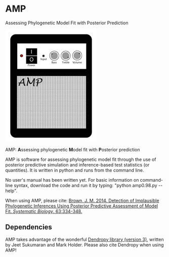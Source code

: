 # AMP
Assessing Phylogenetic Model Fit with Posterior Prediction

![alt text](https://raw.githubusercontent.com/jembrown/amp/d2d754f85c9ce04871fe218d8a336a38f82360a1/amp_logo.gif "AMP logo")

AMP: **A**ssessing phylogenetic **M**odel fit with **P**osterior prediction

AMP is software for assessing phylogenetic model fit through the use of posterior predictive simulation and inference-based test statistics (or quantities). It is written in python and runs from the command line.

No user's manual has been written yet. For basic information on command-line syntax, download the code and run it by typing: "python amp0.98.py --help".

When using AMP, please cite: [Brown, J. M. 2014. Detection of Implausible Phylogenetic Inferences Using Posterior Predictive Assessment of Model Fit. _Systematic Biology_. 63:334-348.](https://academic.oup.com/sysbio/article/63/3/334/1649587/Detection-of-Implausible-Phylogenetic-Inferences)

## Dependencies

AMP takes advantage of the wonderful [Dendropy library (version 3)](http://packages.python.org/DendroPy/), written by Jeet Sukumaran and Mark Holder. Please also cite Dendropy when using AMP!
